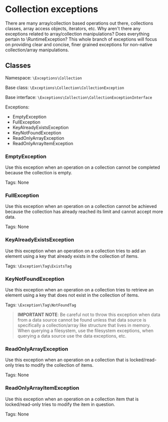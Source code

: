 # Collection exceptions

There are many array/collection based operations out there, collections classes, array access objects, iterators, etc. Why aren't there any exceptions related to array/collection manipulations? Does everything pertain to \RuntimeException? This whole branch of exceptions will focus on providing clear and concise, finer grained exceptions for non-native collection/array manipulations.

## Classes

Namespace: `\Exceptions\Collection`

Base class: `\Exceptions\Collection\CollectionException`

Base interface: `\Exceptions\Collection\CollectionExceptionInterface`

Exceptions:

* EmptyException
* FullException
* KeyAlreadyExistsException
* KeyNotFoundException
* ReadOnlyArrayException
* ReadOnlyArrayItemException

### EmptyException

Use this exception when an operation on a collection cannot be completed because the collection is empty.

Tags: None 

### FullException

Use this exception when an operation on a collection cannot be achieved because the collection has already reached its limit and cannot accept more data.

Tags: None

### KeyAlreadyExistsException

Use this exception when an operation on a collection tries to add an element using a key that already exists in the collection of items.

Tags: `\Exception\Tag\ExistsTag`

### KeyNotFoundException

Use this exception when an operation on a collection tries to retrieve an element using a key that does not exist in the collection of items.

Tags: `\Exception\Tag\NotFoundTag`

> **IMPORTANT NOTE**: Be careful not to throw this exception when data from a data source cannot be found unless that data source is specifically a collection/array like structure that lives in memory. When querying a filesystem, use the filesystem exceptions, when querying a data source use the data exceptions, etc.

### ReadOnlyArrayException

Use this exception when an operation on a collection that is locked/read-only tries to modify the collection of items.

Tags: None

### ReadOnlyArrayItemException

Use this exception when an operation on a collection item that is locked/read-only tries to modify the item in question.

Tags: None
